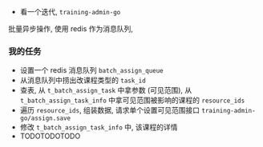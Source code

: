 - 看一个迭代, `training-admin-go`

批量异步操作, 使用 redis 作为消息队列, 

### 我的任务
- 设置一个 redis 消息队列 `batch_assign_queue`
- 从消息队列中捞出改课程类型的 `task_id`
- 查表, 从 `t_batch_assign_task` 中拿参数 (可见范围), 从 `t_batch_assign_task_info` 中拿可见范围被影响的课程的 `resource_ids`
- 遍历 `resource_ids`, 组装数据, 请求单个设置可见范围接口 `training-admin-go/assign.save`
- 修改 `t_batch_assign_task_info` 中, 该课程的详情
- TODOTODOTODO


